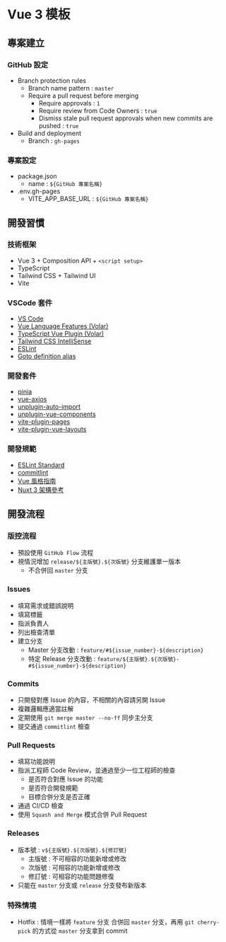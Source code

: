 # Vue 3 模板

## 專案建立

### GitHub 設定
- Branch protection rules
  - Branch name pattern : `master`
  - Require a pull request before merging
    - Require approvals : `1`
    - Require review from Code Owners : `true`
    - Dismiss stale pull request approvals when new commits are pushed : `true`
- Build and deployment
  - Branch : `gh-pages`

### 專案設定
- package.json
  - name : `${GitHub 專案名稱}`
- .env.gh-pages
  - VITE_APP_BASE_URL : `${GitHub 專案名稱}`

## 開發習慣

### 技術框架

- Vue 3 + Composition API + `<script setup>`
- TypeScript
- Tailwind CSS + Tailwind UI
- Vite

### VSCode 套件

- [VS Code](https://code.visualstudio.com/)
- [Vue Language Features (Volar)](https://marketplace.visualstudio.com/items?itemName=Vue.volar)
- [TypeScript Vue Plugin (Volar)](https://marketplace.visualstudio.com/items?itemName=Vue.vscode-typescript-vue-plugin)
- [Tailwind CSS IntelliSense](https://marketplace.visualstudio.com/items?itemName=bradlc.vscode-tailwindcss)
- [ESLint](https://marketplace.visualstudio.com/items?itemName=dbaeumer.vscode-eslint)
- [Goto definition alias](https://marketplace.visualstudio.com/items?itemName=antfu.goto-alias)

### 開發套件
- [pinia](https://pinia.vuejs.org/)
- [vue-axios](https://github.com/imcvampire/vue-axios)
- [unplugin-auto-import](https://github.com/antfu/unplugin-auto-import)
- [unplugin-vue-components](https://github.com/antfu/unplugin-vue-components)
- [vite-plugin-pages](https://github.com/hannoeru/vite-plugin-pages)
- [vite-plugin-vue-layouts](https://github.com/JohnCampionJr/vite-plugin-vue-layouts)

### 開發規範
- [ESLint Standard](https://standardjs.com/readme-zhtw.html)
- [commitlint](https://github.com/conventional-changelog/commitlint/tree/master/%40commitlint/config-conventional)
- [Vue 風格指南](https://v2.cn.vuejs.org/v2/style-guide/)
- [Nuxt 3 架構參考](https://www.nuxtjs.org.cn/directory-structure/nuxt.html)

## 開發流程

### 版控流程
- 預設使用 `GitHub Flow` 流程
- 視情況增加 `release/${主版號}.${次版號}` 分支維護單一版本
  - 不合併回 `master` 分支

### Issues
- 填寫需求或錯誤說明
- 填寫標籤
- 指派負責人
- 列出檢查清單
- 建立分支 
  - Master 分支改動 : `feature/#${issue_number}-${description}`
  - 特定 Release 分支改動 : `feature/${主版號}.${次版號}-#${issue_number}-${description}`

### Commits
- 只開發對應 Issue 的內容，不相關的內容請另開 Issue
- 複雜邏輯應適當註解
- 定期使用 `git merge master --no-ff` 同步主分支
- 提交通過 `commitlint` 檢查

### Pull Requests
- 填寫功能說明
- 指派工程師 Code Review，並通過至少一位工程師的檢查
  - 是否符合對應 Issue 的功能
  - 是否符合開發規範
  - 目標合併分支是否正確
- 通過 CI/CD 檢查
- 使用 `Squash and Merge` 模式合併 Pull Request

### Releases
- 版本號 : `v${主版號}.${次版號}.${修訂號}`
  - 主版號 : 不可相容的功能新增或修改
  - 次版號 : 可相容的功能新增或修改
  - 修訂號 : 可相容的功能問題修復
- 只能在 `master` 分支或 `release` 分支發布新版本

### 特殊情境
- Hotfix : 情境一樣將 `feature` 分支 合併回 `master` 分支，再用 `git cherry-pick` 的方式從 `master` 分支拿到 commit